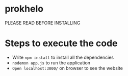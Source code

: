 # prokhelo
PLEASE READ BEFORE INSTALLING
# Steps to execute the code

- Write ``` npm install ``` to install all the dependencies
- ``` nodemon app.js ``` to run the application
- ``` Open localhost:3000/ ``` on browser to see the website

